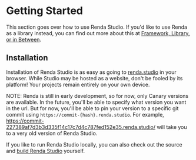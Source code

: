 # Getting Started

This section goes over how to use Renda Studio. If you'd like to use Renda as a
library instead, you can find out more about this at
[Framework, Library, or in Between](../framework-library-or-in-between.md).

## Installation

Installation of Renda Studio is as easy as going to
[renda.studio](https://renda.studio/) in your browser. While Studio may be hosted as a website, don't be fooled by its platform! Your projects remain entirely on your own device.

NOTE: Renda is still in early
development, so for now, only Canary versions are available. In the future,
you'll be able to specify what version you want in the url.
But for now, you'll be able to pin your version to a specific git commit using
`https://commit-{hash}.renda.studio`. For example,
https://commit-227389af7d3b3d335f14c17c7d4c787fed152e35.renda.studio/ will take
you to a very old version of Renda Studio.

If you like to run Renda Studio locally, you can also check out the source and
[build Renda Studio](../contributing/building-from-source.md) yourself.
